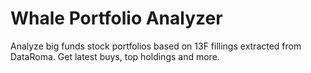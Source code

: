 # Whale Portfolio Analyzer
Analyze big funds stock portfolios based on 13F fillings extracted from DataRoma. Get latest buys, top holdings and more.
